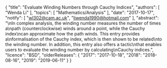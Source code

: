 {
    "title": "Evaluate Winding Numbers through Cauchy Indices",
    "authors": [
        "Wenda Li"
    ],
    "topics": [
        "Mathematics/Analysis"
    ],
    "date": "2017-10-17",
    "notify": [
        "wl302@cam.ac.uk",
        "liwenda1990@hotmail.com"
    ],
    "abstract": "\nIn complex analysis, the winding number measures the number of times a\npath (counterclockwise) winds around a point, while the Cauchy index\ncan approximate how the path winds. This entry provides a\nformalisation of the Cauchy index, which is then shown to be related\nto the winding number. In addition, this entry also offers a tactic\nthat enables users to evaluate the winding number by calculating\nCauchy indices.",
    "licence": "BSD",
    "olderReleases": {
        "2017": "2017-10-18",
        "2018": "2018-08-16",
        "2019": "2019-06-11"
    }
}